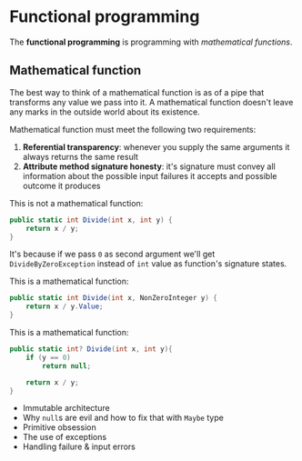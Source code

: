 # Functional programming

The **functional programming** is programming with *mathematical functions*.

## Mathematical function

The best way to think of a mathematical function is as of a pipe that transforms any value we pass into it. A mathematical function doesn't leave any marks in the outside world about its existence.

Mathematical function must meet the following two requirements:

1. **Referential transparency**: whenever you supply the same arguments it always returns the same result
2. **Attribute method signature honesty**: it's signature must convey all information about the possible input failures it accepts and possible outcome it produces

This is not a mathematical function:

```csharp
public static int Divide(int x, int y) {
    return x / y;
}
```

It's because if we pass `0` as second argument we'll get `DivideByZeroException` instead of `int` value as function's signature states.

This is a mathematical function:

```csharp
public static int Divide(int x, NonZeroInteger y) {
    return x / y.Value;
}
```

This is a mathematical function:

```csharp
public static int? Divide(int x, int y){
    if (y == 0)
        return null;

    return x / y;    
}
```

- Immutable architecture
- Why `null`s are evil and how to fix that with `Maybe` type
- Primitive obsession
- The use of exceptions
- Handling failure & input errors

